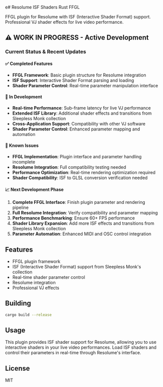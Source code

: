 e# Resolume ISF Shaders Rust FFGL

FFGL plugin for Resolume with ISF (Interactive Shader Format) support. Professional VJ shader effects for live video performance.

## ⚠️ **WORK IN PROGRESS - Active Development**

### **Current Status & Recent Updates**

#### ✅ **Completed Features**
- **FFGL Framework**: Basic plugin structure for Resolume integration
- **ISF Support**: Interactive Shader Format parsing and loading
- **Shader Parameter Control**: Real-time parameter manipulation interface

#### 🔄 **In Development**
- **Real-time Performance**: Sub-frame latency for live VJ performance
- **Extended ISF Library**: Additional shader effects and transitions from Sleepless Monk collection
- **Cross-Application Support**: Compatibility with other VJ software
- **Shader Parameter Control**: Enhanced parameter mapping and automation

#### 🚧 **Known Issues**
- **FFGL Implementation**: Plugin interface and parameter handling incomplete
- **Resolume Integration**: Full compatibility testing needed
- **Performance Optimization**: Real-time rendering optimization required
- **Shader Compatibility**: ISF to GLSL conversion verification needed

#### 📈 **Next Development Phase**
1. **Complete FFGL Interface**: Finish plugin parameter and rendering pipeline
2. **Full Resolume Integration**: Verify compatibility and parameter mapping
3. **Performance Benchmarking**: Ensure 60+ FPS performance
4. **Shader Library Expansion**: Add more ISF effects and transitions from Sleepless Monk collection
5. **Parameter Automation**: Enhanced MIDI and OSC control integration

## Features

- FFGL plugin framework
- ISF (Interactive Shader Format) support from Sleepless Monk's collection
- Real-time shader parameter control
- Resolume integration
- Professional VJ effects

## Building

```bash
cargo build --release
```

## Usage

This plugin provides ISF shader support for Resolume, allowing you to use interactive shaders in your live video performances. Load ISF shaders and control their parameters in real-time through Resolume's interface.

## License

MIT
